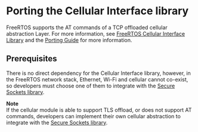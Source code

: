 # Porting the Cellular Interface library<a name="freertos-porting-cellular"></a>

FreeRTOS supports the AT commands of a TCP offloaded cellular abstraction Layer\. For more information, see [FreeRTOS Cellular Interface Library](https://freertos.org/cellular/index.html) and the [Porting Guide](https://freertos.org/cellular-porting-guide.html) for more information\.

## Prerequisites<a name="freertos-porting-cellular-prereqs"></a>

There is no direct dependency for the Cellular Interface library, however, in the FreeRTOS network stack, Ethernet, Wi\-Fi and cellular cannot co\-exist, so developers must choose one of them to integrate with the [Secure Sockets library](https://docs.aws.amazon.com/freertos/latest/userguide/secure-sockets.html)\.

**Note**  
If the cellular module is able to support TLS offload, or does not support AT commands, developers can implement their own cellular abstraction to integrate with the [Secure Sockets library](https://docs.aws.amazon.com/freertos/latest/userguide/secure-sockets.html)\.